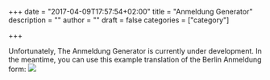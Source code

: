 +++
date = "2017-04-09T17:57:54+02:00"
title = "Anmeldung Generator"
description = ""
author = ""
draft = false
categories = ["category"]

+++

Unfortunately, The Anmeldung Generator is currently under development. In the meantime, you can use this
example translation of the Berlin Anmeldung form:
[<img src="/example_form.png">](/example_form.png)
